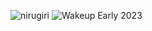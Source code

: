 ![nirugiri](https://img.shields.io/static/v1?label=nirugiri&message=1295425&color=ff69b4)
![Wakeup Early 2023](https://img.shields.io/badge/Wakeup_Early_2023-9/11-blue)
